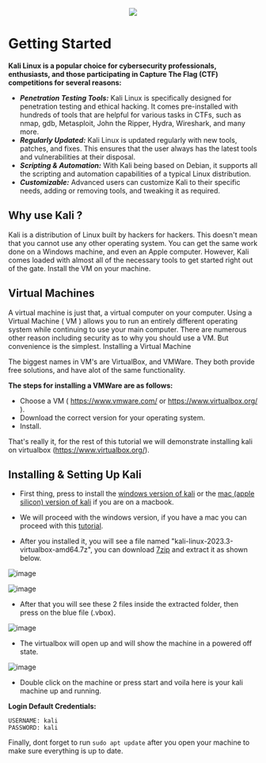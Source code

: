 <p align="center">
  <img src="https://github.com/Cyber-Security-Club-HTU/CTF-Training/assets/75253629/168e55c5-937d-4d2c-af62-be413d6702cd">
</p>

# Getting Started

**Kali Linux is a popular choice for cybersecurity professionals, enthusiasts, and those participating in Capture The Flag (CTF) competitions for several reasons:**

- ***Penetration Testing Tools:*** Kali Linux is specifically designed for penetration testing and ethical hacking. It comes pre-installed with hundreds of tools that are helpful for various tasks in CTFs, such as nmap, gdb, Metasploit, John the Ripper, Hydra, Wireshark, and many more.
- ***Regularly Updated:*** Kali Linux is updated regularly with new tools, patches, and fixes. This ensures that the user always has the latest tools and vulnerabilities at their disposal.
- ***Scripting & Automation:*** With Kali being based on Debian, it supports all the scripting and automation capabilities of a typical Linux distribution. 
- ***Customizable:*** Advanced users can customize Kali to their specific needs, adding or removing tools, and tweaking it as required.

## Why use Kali ?
Kali is a distribution of Linux built by hackers for hackers. This doesn't mean that you cannot use any other operating system. 
You can get the same work done on a Windows machine, and even an Apple computer. 
However, Kali comes loaded with almost all of the necessary tools to get started right out of the gate.
Install the VM on your machine.

## Virtual Machines
A virtual machine is just that, a virtual computer on your computer. Using a Virtual Machine ( VM ) allows you to run an entirely different operating system while continuing to use your main computer. 
There are numerous other reason including security as to why you should use a VM. But convenience is the simplest.
Installing a Virtual Machine

The biggest names in VM's are VirtualBox, and VMWare. They both provide free solutions, and have alot of the same functionality. 

**The steps for installing a VMWare are as follows:**

- Choose a VM ( https://www.vmware.com/ or https://www.virtualbox.org/ ).
- Download the correct version for your operating system.
- Install.
  
That's really it, for the rest of this tutorial we will demonstrate installing kali on virtualbox (https://www.virtualbox.org/).

## Installing & Setting Up Kali

- First thing, press to install the [windows version of kali](https://cdimage.kali.org/kali-2023.3/kali-linux-2023.3-virtualbox-amd64.7z ) or the [mac (apple silicon) version of kali](https://cdimage.kali.org/kali-2023.3/kali-linux-2023.3-installer-arm64.iso) if you are on a macbook.

- We will proceed with the windows version, if you have a mac you can proceed with this [tutorial](https://www.youtube.com/watch?v=9zdjQ9w_v_4).

- After you installed it, you will see a file named "kali-linux-2023.3-virtualbox-amd64.7z", you can download [7zip](https://www.7-zip.org/a/7z2301-x64.exe) and extract it as shown below.

![image](https://github.com/Cyber-Security-Club-HTU/CTF-Training/assets/75253629/4989872d-d2d1-48a2-96ea-6c70d1b3eabf)

![image](https://github.com/Cyber-Security-Club-HTU/CTF-Training/assets/75253629/c55428d4-8dc4-470e-b9e8-af32209ea52d)


- After that you will see these 2 files inside the extracted folder, then press on the blue file (.vbox).

![image](https://github.com/Cyber-Security-Club-HTU/CTF-Training/assets/75253629/c180a262-ce55-4dd0-ad8f-abeb021d261b)

- The virtualbox will open up and will show the machine in a powered off state.

![image](https://github.com/Cyber-Security-Club-HTU/CTF-Training/assets/75253629/b28c2260-1981-4ee9-a0ae-bb733f15db83)

- Double click on the machine or press start and voila here is your kali machine up and running.

**Login Default Credentials:**

```
USERNAME: kali
PASSWORD: kali
```

Finally, dont forget to run `sudo apt update` after you open your machine to make sure everything is up to date.

